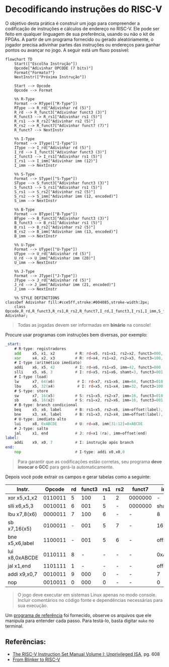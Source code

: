 # Decodificando instruções do RISC-V 

O objetivo desta prática é construir um jogo para compreender a codificação de instruções e cálculos de endereço no RISC-V. Ele pode ser feito em qualquer linguagem de sua preferência, usando ou não o kit de FPGAs. A partir de um programa fornecido ou gerado aleatóriamente, o jogador precisa adivinhar partes das instruções ou endereços para ganhar pontos ou avançar no jogo. A seguir está um fluxo possível: 

```mermaid
flowchart TD
    Start(["Escolha Instrução"])
    Opcode["Adivinhar OPCODE (7 bits)"]
    Format{"Formato?"}
    NextInstr(["Próxima Instrução"])

    Start --> Opcode
    Opcode --> Format

    %% R-Type
    Format --> RType(["R-Type"])
    RType --> R_rd["Adivinhar rd (5)"]
    R_rd --> R_funct3["Adivinhar funct3 (3)"]
    R_funct3 --> R_rs1["Adivinhar rs1 (5)"]
    R_rs1 --> R_rs2["Adivinhar rs2 (5)"]
    R_rs2 --> R_funct7["Adivinhar funct7 (7)"]
    R_funct7 --> NextInstr

    %% I-Type
    Format --> IType(["I-Type"])
    IType --> I_rd["Adivinhar rd (5)"]
    I_rd --> I_funct3["Adivinhar funct3 (3)"]
    I_funct3 --> I_rs1["Adivinhar rs1 (5)"]
    I_rs1 --> I_imm["Adivinhar imm (12)"]
    I_imm --> NextInstr

    %% S-Type
    Format --> SType(["S-Type"])
    SType --> S_funct3["Adivinhar funct3 (3)"]
    S_funct3 --> S_rs1["Adivinhar rs1 (5)"]
    S_rs1 --> S_rs2["Adivinhar rs2 (5)"]
    S_rs2 --> S_imm["Adivinhar imm (12, encoded)"]
    S_imm --> NextInstr

    %% B-Type
    Format --> BType(["B-Type"])
    BType --> B_funct3["Adivinhar funct3 (3)"]
    B_funct3 --> B_rs1["Adivinhar rs1 (5)"]
    B_rs1 --> B_rs2["Adivinhar rs2 (5)"]
    B_rs2 --> B_imm["Adivinhar imm (13, encoded)"]
    B_imm --> NextInstr

    %% U-Type
    Format --> UType(["U-Type"])
    UType --> U_rd["Adivinhar rd (5)"]
    U_rd --> U_imm["Adivinhar imm (20)"]
    U_imm --> NextInstr

    %% J-Type
    Format --> JType(["J-Type"])
    JType --> J_rd["Adivinhar rd (5)"]
    J_rd --> J_imm["Adivinhar imm (21, encoded)"]
    J_imm --> NextInstr

    %% STYLE DEFINITIONS
classDef Adivinhar fill:#cce5ff,stroke:#004085,stroke-width:2px;
    class Opcode,R_rd,R_funct3,R_rs1,R_rs2,R_funct7,I_rd,I_funct3,I_rs1,I_imm,S_funct3,S_rs1,S_rs2,S_imm,B_funct3,B_rs1,B_rs2,B_imm,U_rd,U_imm,J_rd,J_imm Adivinhar;

```

> Todas as jogadas devem ser informadas em **binário** na console!

Procure usar programas com instruções bem diversas, por exemplo:

```asm 
_start:
    # R-type: registradores
    add     x5, x1, x2         # R: rd=x5, rs1=x1, rs2=x2, funct3=000, funct7=0000000
    xor     x4, x2, x3         # R: rd=x4, rs1=x2, rs2=x3, funct3=100, funct7=0000000
    # I-type (aritmético imediato)
    addi    x6, x5, 42         # I: rd=x6, rs1=x5, imm=42, funct3=000
    slli    x5, x6, 3          # I: rd=x5, rs1=x6, shamt=3, funct3=001
    # I-type (load)
    lw      x7, 64(x6)          # I: rd=x7, rs1=x6, imm=64, funct3=010
    lbu     x5, 32(x4)          # I: rd=x5, rs1=x4, imm=32, funct3=100
    # S-type: store
    sw      x7, 16(x5)         # S: rs1=x5, rs2=x7, imm=16, funct3=010
    sb      x6, 16(x2)         # S: rs1=x2, rs2=x6, imm=16, funct3=001
    # B-type: branch condicional
    beq     x5, x6, label      # B: rs1=x5, rs2=x6, imm=offset(label), funct3=000
    bne     x3, x4, label      # B: rs1=x3, rs2=x4, imm=offset(label), funct3=001
    # U-type: imediato alto
    lui     x8, 0xABCDE        # U: rd=x8, imm[31:12]=0xABCDE
    # J-type: salto
    jal     x1, end            # J: rd=x1 (ra), imm=offset(end)
label:
    addi    x9, x0, 7          # I: instrução após branch
end:
    nop                        # I-type: addi x0,x0,0
```

> Para garantir que as codificações estão corretas, seu programa **deve invocar o GCC** para gerá-la automaticamente. 

Depois você pode extrair os campos e gerar tabelas como a seguinte:

| Instr.           | Opcode  | rd | funct3 | rs1 | rs2 | funct7  | imm (decimal/hex)              |
| --------------- | ------- | -- | ------ | --- | --- | ------- | ------------------------------ |
| xor x5,x1,x2    | 0110011 | 5  | 100    | 1   | 2   | 0000000 | -                              |
| slli x6,x5,3    | 0010011 | 6  | 001    | 5   | -   | 0000000 | shamt=3                        |
| lbu x7,8(x6)    | 0000011 | 7  | 100    | 6   | -   | -       | 8                              |
| sb x7,16(x5)    | 0100011 | -  | 001    | 5   | 7   | -       | 16                             |
| bne x5,x6,label | 1100011 | -  | 001    | 5   | 6   | -       | offset(label)=calculado |
| lui x8,0xABCDE  | 0110111 | 8  | -      | -   | -   | -       | 0xABCDE                        |
| jal x1,end      | 1101111 | 1  | -      | -   | -   | -       | offset(end)=calculado   |
| addi x9,x0,7    | 0010011 | 9  | 000    | 0   | -   | -       | 7                              |
| nop             | 0010011 | 0  | 000    | 0   | -   | -       | 0                              |

> O jogo deve executar em sistemas Linux apenas no modo console. Incluir comentários no código fonte e dependências necessárias para sua execução. 

Um [programa de referência](main.c) foi fornecido, observe os arquivos que ele manipula para entender cada passo. Para testá-lo, basta digitar `make` no terminal. 

## Referências: 

- [The RISC-V Instruction Set Manual Volume I: Unprivileged ISA](https://drive.google.com/file/d/1uviu1nH-tScFfgrovvFCrj7Omv8tFtkp/view), pg. 608
- [From Blinker to RISC-V](https://github.com/BrunoLevy/learn-fpga/blob/master/FemtoRV/TUTORIALS/FROM_BLINKER_TO_RISCV/README.md#the-risc-v-instruction-set-architecture)

